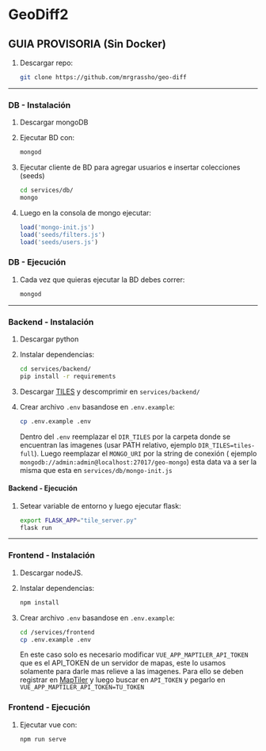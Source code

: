 # GeoDiff2

## GUIA PROVISORIA (Sin Docker)

1. Descargar repo:

    ```bash
    git clone https://github.com/mrgrassho/geo-diff
    ```

---

### DB - Instalación

1. Descargar mongoDB
1. Ejecutar BD con:

    ```bash
    mongod
    ```

1. Ejecutar cliente de BD para agregar usuarios e insertar colecciones (seeds)

    ```bash
    cd services/db/
    mongo
    ```

1. Luego en la consola de mongo ejecutar:

    ```js
    load('mongo-init.js')
    load('seeds/filters.js')
    load('seeds/users.js')
    ```

### DB - Ejecución

1. Cada vez que quieras ejecutar la BD debes correr:

    ```bash
    mongod
    ```

---

### Backend - Instalación

1. Descargar python
1. Instalar dependencias:

    ```bash
    cd services/backend/
    pip install -r requirements
    ```

1. Descargar [TILES](https://app.box.com/s/pakte9wz7u0xfoitmktxsspbz01wsijc) y descomprimir en `services/backend/`
1. Crear archivo `.env` basandose en `.env.example`:

    ```bash
    cp .env.example .env
    ```

    Dentro del `.env` reemplazar el `DIR_TILES` por la carpeta donde se encuentran las imagenes (usar PATH relativo, ejemplo `DIR_TILES=tiles-full`). Luego reemplazar el `MONGO_URI` por la string de conexión ( ejemplo `mongodb://admin:admin@localhost:27017/geo-mongo`) esta data va a ser la misma que esta en `services/db/mongo-init.js`

#### Backend - Ejecución

1. Setear variable de entorno y luego ejecutar flask:

    ```bash
    export FLASK_APP="tile_server.py"
    flask run
    ```

---

### Frontend - Instalación

1. Descargar nodeJS.
1. Instalar dependencias:

    ```bash
    npm install
    ```

1. Crear archivo `.env` basandose en `.env.example`:

    ```bash
    cd /services/frontend
    cp .env.example .env
    ```

    En este caso solo es necesario modificar `VUE_APP_MAPTILER_API_TOKEN` que es el API_TOKEN de un servidor de mapas, este lo usamos solamente para darle mas relieve a las imagenes. Para ello se deben registrar en [MapTiler](https://cloud.maptiler.com/auth/widget) y luego buscar en `API_TOKEN` y pegarlo en `VUE_APP_MAPTILER_API_TOKEN=TU_TOKEN`

### Frontend - Ejecución

1. Ejecutar vue con:

    ```bash
    npm run serve
    ```
